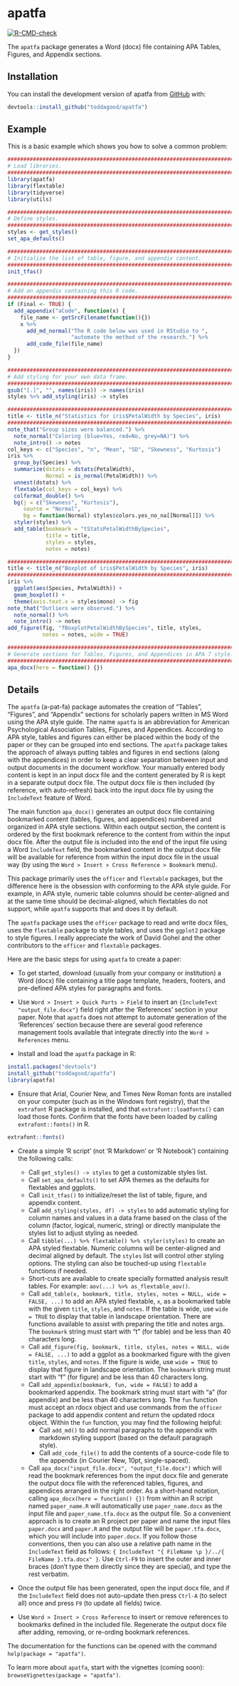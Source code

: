 
<!-- README.md is generated from README.Rmd. Please edit that file -->

# apatfa

<!-- badges: start -->

[![R-CMD-check](https://github.com/toddagood/apatfa/workflows/R-CMD-check/badge.svg)](https://github.com/toddagood/apatfa/actions)
<!-- badges: end -->

The `apatfa` package generates a Word (docx) file containing APA Tables,
Figures, and Appendix sections.

## Installation

You can install the development version of apatfa from
[GitHub](https://github.com/) with:

``` r
devtools::install_github("toddagood/apatfa")
```

## Example

This is a basic example which shows you how to solve a common problem:

``` r
#######################################################################
# Load libraries.
#######################################################################
library(apatfa)
library(flextable)
library(tidyverse)
library(utils)

#######################################################################
# Define styles.
#######################################################################
styles <- get_styles()
set_apa_defaults()

#######################################################################
# Initialize the list of table, figure, and appendix content.
#######################################################################
init_tfas()

#######################################################################
# Add an appendix containing this R code.
#######################################################################
if (Final <- TRUE) {
  add_appendix("aCode", function(x) {
    file_name <- getSrcFilename(function(){})
    x %>%
      add_md_normal("The R code below was used in RStudio to ",
                    "automate the method of the research.") %>%
      add_code_file(file_name)
  })
}

#######################################################################
# Add styling for your own data frame.
#######################################################################
gsub("[.]", "", names(iris)) -> names(iris)
styles %>% add_styling(iris) -> styles

#######################################################################
title <- title_n("Statistics for iris$PetalWidth by Species", iris)
#######################################################################
note_that("Group sizes were balanced.") %>%
  note_normal("Coloring (blue=Yes, red=No, grey=NA)") %>%
  note_intro() -> notes
col_keys <- c("Species", "n", "Mean", "SD", "Skewness", "Kurtosis")
iris %>%
  group_by(Species) %>%
  summarize(dstats = dstats(PetalWidth),
            Normal = is_normal(PetalWidth)) %>%
  unnest(dstats) %>%
  flextable(col_keys = col_keys) %>%
  colformat_double() %>%
  bg(j = c("Skewness", "Kurtosis"),
     source = "Normal",
     bg = function(Normal) styles$colors.yes_no_na[[Normal]]) %>%
  styler(styles) %>%
  add_table(bookmark = "tStatsPetalWidthBySpecies",
            title = title,
            styles = styles,
            notes = notes)

#######################################################################
title <- title_n("Boxplot of iris$PetalWidth by Species", iris)
#######################################################################
iris %>%
  ggplot(aes(Species, PetalWidth)) +
  geom_boxplot() +
  theme(axis.text.x = styles$mono) -> fig
note_that("Outliers were observed.") %>%
  note_normal() %>%
  note_intro() -> notes
add_figure(fig, "fBoxplotPetalWidthBySpecies", title, styles,
           notes = notes, wide = TRUE)

#######################################################################
# Generate sections for Tables, Figures, and Appendices in APA 7 style.
#######################################################################
apa_docx(here = function() {})
```

## Details

The `apatfa` (a-pat-fa) package automates the creation of “Tables”,
“Figures”, and “Appendix” sections for scholarly papers written in MS
Word using the APA style guide. The name `apatfa` is an abbreviation for
American Psychological Association Tables, Figures, and Appendices.
According to APA style, tables and figures can either be placed within
the body of the paper or they can be grouped into end sections. The
`apatfa` package takes the approach of always putting tables and figures
in end sections (along with the appendices) in order to keep a clear
separation between input and output documents in the document workflow.
Your manually entered body content is kept in an input docx file and the
content generated by R is kept in a separate output docx file. The
output docx file is then included (by reference, with auto-refresh) back
into the input docx file by using the `IncludeText` feature of Word.

The main function `apa_docx()` generates an output docx file containing
bookmarked content (tables, figures, and appendices) numbered and
organized in APA style sections. Within each output section, the content
is ordered by the first bookmark reference to the content from within
the input docx file. After the output file is included into the end of
the input file using a Word `IncludeText` field, the bookmarked content
in the output docx file will be available for reference from within the
input docx file in the usual way (by using the
`Word > Insert > Cross Reference > Bookmark` menu).

This package primarily uses the `officer` and `flextable` packages, but
the difference here is the obsession with conforming to the APA style
guide. For example, in APA style, numeric table columns should be
center-aligned and at the same time should be decimal-aligned, which
flextables do not support, while `apatfa` supports that and does it by
default.

The `apatfa` package uses the `officer` package to read and write docx
files, uses the `flextable` package to style tables, and uses the
`ggplot2` package to style figures. I really appreciate the work of
David Gohel and the other contributors to the `officer` and `flextable`
packages.

Here are the basic steps for using `apatfa` to create a paper:

-   To get started, download (usually from your company or institution)
    a Word (docx) file containing a title page template, headers,
    footers, and pre-defined APA styles for paragraphs and fonts.

-   Use `Word > Insert > Quick Parts > Field` to insert an
    `{IncludeText "output_file.docx"}` field right after the
    ‘References’ section in your paper. Note that `apatfa` does not
    attempt to automate generation of the ‘References’ section because
    there are several good reference management tools available that
    integrate directly into the `Word > References` menu.

-   Install and load the `apatfa` package in R:

``` r
install.packages("devtools")
install_github("toddagood/apatfa")
library(apatfa)
```

-   Ensure that Arial, Courier New, and Times New Roman fonts are
    installed on your computer (such as in the Windows font registry),
    that the `extrafont` R package is installed, and that
    `extrafont::loadfonts()` can load those fonts. Confirm that the
    fonts have been loaded by calling `extrafont::fonts()` in R.

``` r
extrafont::fonts()
```

-   Create a simple ‘R script’ (not ‘R Markdown’ or ‘R Notebook’)
    containing the following calls:

    -   Call `get_styles() -> styles` to get a customizable styles list.
    -   Call `set_apa_defaults()` to set APA themes as the defaults for
        flextables and ggplots.
    -   Call `init_tfas()` to initialize/reset the list of table,
        figure, and appendix content.
    -   Call `add_styling(styles, df) -> styles` to add automatic
        styling for column names and values in a data frame based on the
        class of the column (factor, logical, numeric, string) or
        directly manipulate the styles list to adjust styling as needed.
    -   Call `tibble(...) %>% flextable() %>% styler(styles)` to create
        an APA styled flextable. Numeric columns will be center-aligned
        and decimal aligned by default. The `styles` list will control
        other styling options. The styling can also be touched-up using
        `flextable` functions if needed.
    -   Short-cuts are available to create specially formatted analysis
        result tables. For example: `aov(...) %>% as_flextable_aov()`.
    -   Call
        `add_table(x, bookmark, title, styles, notes = NULL, wide = FALSE, ...)`
        to add an APA styled flextable, `x`, as a bookmarked table with
        the given `title`, `styles`, and `notes`. If the table is wide,
        use `wide = TRUE` to display that table in landscape
        orientation. There are functions available to assist with
        preparing the title and notes args. The `bookmark` string must
        start with “t” (for table) and be less than 40 characters long.
    -   Call
        `add_figure(fig, bookmark, title, styles, notes = NULL, wide = FALSE, ...)`
        to add a ggplot as a bookmarked figure with the given `title`,
        `styles`, and `notes`. If the figure is wide, use `wide = TRUE`
        to display that figure in landscape orientation. The `bookmark`
        string must start with “f” (for figure) and be less than 40
        characters long.
    -   Call `add_appendix(bookmark, fun, wide = FALSE)` to add a
        bookmarked appendix. The bookmark string must start with “a”
        (for appendix) and be less than 40 characters long. The `fun`
        function must accept an rdocx object and use commands from the
        `officer` package to add appendix content and return the updated
        rdocx object. Within the `fun` function, you may find the
        following helpful:
        -   Call `add_md()` to add normal paragraphs to the appendix
            with markdown styling support (based on the default
            paragraph style).
        -   Call `add_code_file()` to add the contents of a source-code
            file to the appendix (in Courier New, 10pt, single-spaced).
    -   Call `apa_docx("input_file.docx", "output_file.docx")` which
        will read the bookmark references from the input docx file and
        generate the output docx file with the referenced tables,
        figures, and appendices arranged in the right order. As a
        short-hand notation, calling `apa_docx(here = function() {})`
        from within an R script named `paper_name.R` will automatically
        use `paper_name.docx` as the input file and
        `paper_name.tfa.docx` as the output file. So a convenient
        approach is to create an R project per paper and name the input
        files `paper.docx` and `paper.R` and the output file will be
        `paper.tfa.docx`, which you will include into `paper.docx`. If
        you follow those conventions, then you can also use a relative
        path name in the `IncludeText` field as follows:
        `{ IncludeText "{ FileName \p }/../{ FileName }.tfa.docx" }`.
        Use `Ctrl-F9` to insert the outer and inner braces (don’t type
        them directly since they are special), and type the rest
        verbatim.

-   Once the output file has been generated, open the input docx file,
    and if the `IncludeText` field does not auto-update then press
    `Ctrl-A` (to select all) once and press `F9` (to update all fields)
    twice.

-   Use `Word > Insert > Cross Reference` to insert or remove references
    to bookmarks defined in the included file. Regenerate the output
    docx file after adding, removing, or re-ording bookmark references.

The documentation for the functions can be opened with the command
`help(package = "apatfa")`.

To learn more about `apatfa`, start with the vignettes (coming soon):
`browseVignettes(package = "apatfa")`.
